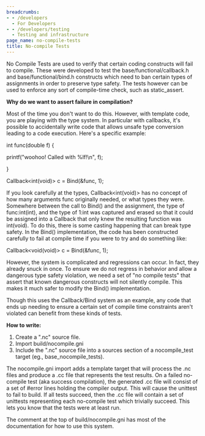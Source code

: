 ```yaml
---
breadcrumbs:
- - /developers
  - For Developers
- - /developers/testing
  - Testing and infrastructure
page_name: no-compile-tests
title: No-compile Tests
---
```


No Compile Tests are used to verify that certain coding constructs will fail to
compile. These were developed to test the base/functional/callback.h and
base/functional/bind.h constructs which need to ban certain types of assignments
in order to preserve type safety. The tests however can be used to enforce any
sort of compile-time check, such as static_assert.

**Why do we want to assert failure in compilation?**

Most of the time you don't want to do this. However, with template code, you are
playing with the type system. In particular with callbacks, it's possible to
accidentally write code that allows unsafe type conversion leading to a code
execution. Here's a specific example:

int func(double f) {

printf("woohoo! Called with %lf!\\n", f);

}

Callback&lt;int(void)&gt; c = Bind(&func, 1);

If you look carefully at the types, Callback&lt;int(void)&gt; has no concept of
how many arguments func originally needed, or what types they were. Somewhere
between the call to Bind() and the assignment, the type of func:int(int), and
the type of 1:int was captured and erased so that it could be assigned into a
Callback that only knew the resulting function was int(void). To do this, there
is some casting happening that can break type safety. In the Bind()
implementation, the code has been constructed carefully to fail at compile time
if you were to try and do something like:

Callback&lt;void(void)&gt; c = Bind(&func, 1);

However, the system is complicated and regressions can occur. In fact, they
already snuck in once. To ensure we do not regress in behavior and allow a
dangerous type safety violation, we need a set of "no compile tests" that assert
that known dangerous constructs will not silently compile. This makes it much
safer to modify the Bind() implementation.

Though this uses the Callback/Bind system as an example, any code that ends up
needing to ensure a certain set of compile time constraints aren't violated can
benefit from these kinds of tests.

**How to write:**

1.  Create a ".nc" source file.
2.  Import build/nocompile.gni
3.  Include the ".nc" source file into a sources section of a
            nocompile_test target (eg., base_nocompile_tests).

The nocompile.gni import adds a template target that will process the .nc files
and produce a .cc file that represents the test results. On a failed no-compile
test (aka success compilation), the generated .cc file will consist of a set of
#error lines holding the compiler output. This will cause the unittest to fail
to build. If all tests succeed, then the .cc file will contain a set of
unittests representing each no-compile test which trivially succeed. This lets
you know that the tests were at least run.

The comment at the top of build/nocompile.gni has most of the documentation for
how to use this system.
